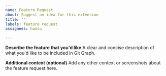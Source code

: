 ```yaml
---
name: Feature Request
about: Suggest an idea for this extension
title: ''
labels: feature request
assignees: hansu

---
```


**Describe the feature that you'd like**
A clear and concise description of what you'd like to be included in Git Graph.

**Additional context (optional)**
Add any other context or screenshots about the feature request here.
